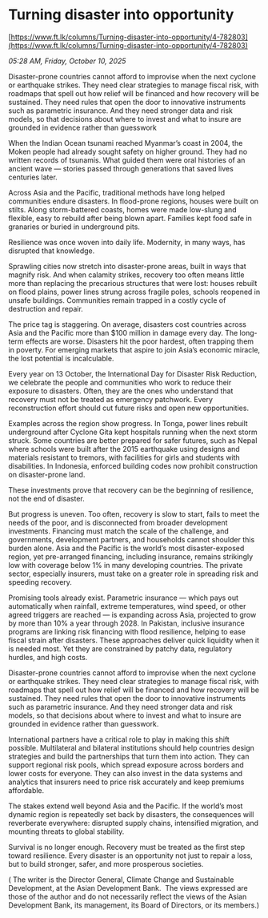 # Turning disaster into opportunity

[https://www.ft.lk/columns/Turning-disaster-into-opportunity/4-782803](https://www.ft.lk/columns/Turning-disaster-into-opportunity/4-782803)

*05:28 AM, Friday, October 10, 2025*

Disaster-prone countries cannot afford to improvise when the next cyclone or earthquake strikes. They need clear strategies to manage fiscal risk, with roadmaps that spell out how relief will be financed and how recovery will be sustained. They need rules that open the door to innovative instruments such as parametric insurance. And they need stronger data and risk models, so that decisions about where to invest and what to insure are grounded in evidence rather than guesswork

When the Indian Ocean tsunami reached Myanmar’s coast in 2004, the Moken people had already sought safety on higher ground. They had no written records of tsunamis. What guided them were oral histories of an ancient wave — stories passed through generations that saved lives centuries later.

Across Asia and the Pacific, traditional methods have long helped communities endure disasters. In flood-prone regions, houses were built on stilts. Along storm-battered coasts, homes were made low-slung and flexible, easy to rebuild after being blown apart. Families kept food safe in granaries or buried in underground pits.

Resilience was once woven into daily life. Modernity, in many ways, has disrupted that knowledge.

Sprawling cities now stretch into disaster-prone areas, built in ways that magnify risk. And when calamity strikes, recovery too often means little more than replacing the precarious structures that were lost: houses rebuilt on flood plains, power lines strung across fragile poles, schools reopened in unsafe buildings. Communities remain trapped in a costly cycle of destruction and repair.

The price tag is staggering. On average, disasters cost countries across Asia and the Pacific more than $100 million in damage every day. The long-term effects are worse. Disasters hit the poor hardest, often trapping them in poverty. For emerging markets that aspire to join Asia’s economic miracle, the lost potential is incalculable.

Every year on 13 October, the International Day for Disaster Risk Reduction, we celebrate the people and communities who work to reduce their exposure to disasters. Often, they are the ones who understand that recovery must not be treated as emergency patchwork. Every reconstruction effort should cut future risks and open new opportunities.

Examples across the region show progress. In Tonga, power lines rebuilt underground after Cyclone Gita kept hospitals running when the next storm struck. Some countries are better prepared for safer futures, such as Nepal where schools were built after the 2015 earthquake using designs and materials resistant to tremors, with facilities for girls and students with disabilities. In Indonesia, enforced building codes now prohibit construction on disaster-prone land.

These investments prove that recovery can be the beginning of resilience, not the end of disaster.

But progress is uneven. Too often, recovery is slow to start, fails to meet the needs of the poor, and is disconnected from broader development investments. Financing must match the scale of the challenge, and governments, development partners, and households cannot shoulder this burden alone. Asia and the Pacific is the world’s most disaster-exposed region, yet pre-arranged financing, including insurance, remains strikingly low with coverage below 1% in many developing countries. The private sector, especially insurers, must take on a greater role in spreading risk and speeding recovery.

Promising tools already exist. Parametric insurance — which pays out automatically when rainfall, extreme temperatures, wind speed, or other agreed triggers are reached — is expanding across Asia, projected to grow by more than 10% a year through 2028. In Pakistan, inclusive insurance programs are linking risk financing with flood resilience, helping to ease fiscal strain after disasters. These approaches deliver quick liquidity when it is needed most. Yet they are constrained by patchy data, regulatory hurdles, and high costs.

Disaster-prone countries cannot afford to improvise when the next cyclone or earthquake strikes. They need clear strategies to manage fiscal risk, with roadmaps that spell out how relief will be financed and how recovery will be sustained. They need rules that open the door to innovative instruments such as parametric insurance. And they need stronger data and risk models, so that decisions about where to invest and what to insure are grounded in evidence rather than guesswork.

International partners have a critical role to play in making this shift possible. Multilateral and bilateral institutions should help countries design strategies and build the partnerships that turn them into action. They can support regional risk pools, which spread exposure across borders and lower costs for everyone. They can also invest in the data systems and analytics that insurers need to price risk accurately and keep premiums affordable.

The stakes extend well beyond Asia and the Pacific. If the world’s most dynamic region is repeatedly set back by disasters, the consequences will reverberate everywhere: disrupted supply chains, intensified migration, and mounting threats to global stability.

Survival is no longer enough. Recovery must be treated as the first step toward resilience. Every disaster is an opportunity not just to repair a loss, but to build stronger, safer, and more prosperous societies.

( The writer is the Director General, Climate Change and Sustainable Development, at the Asian Development Bank.  The views expressed are those of the author and do not necessarily reflect the views of the Asian Development Bank, its management, its Board of Directors, or its members.)


